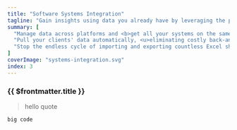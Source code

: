 ```yaml
---
title: "Software Systems Integration"
tagline: "Gain insights using data you already have by leveraging the power of your existing tools."
summary: [
  "Manage data across platforms and <b>get all your systems on the same page</b>",
  "Pull your clients' data automatically, <u>eliminating costly back-and-forth</u>",
  "Stop the endless cycle of importing and exporting countless Excel sheets"
]
coverImage: "systems-integration.svg"
index: 3
---
```

### {{ $frontmatter.title }}

> hello quote

```
big code
```